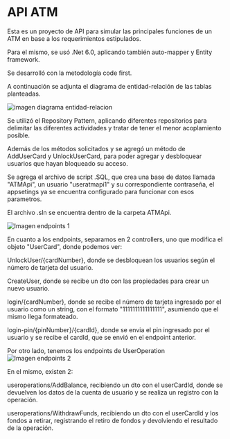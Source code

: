 # API ATM
Esta es un proyecto de API para simular las principales funciones de un ATM en base a los requerimientos estipulados.

Para el mismo, se usó .Net 6.0, aplicando también auto-mapper y Entity framework.

Se desarrolló con la metodología code first.

A continuación se adjunta el diagrama de entidad-relación de las tablas planteadas.

![imagen diagrama entidad-relacion](https://github.com/eeTerrand/ATM-Interface/assets/124373372/eee74e27-b6f4-4e06-9115-9a5957518581)

Se utilizó el Repository Pattern, aplicando diferentes repositorios para delimitar las diferentes actividades y tratar de tener el menor acoplamiento posible.

Además de los métodos solicitados y se agregó un método de AddUserCard y UnlockUserCard, para poder agregar y desbloquear usuarios que hayan bloqueado su acceso.

Se agrega el archivo de script .SQL, que crea una base de datos llamada "ATMApi", un usuario "useratmapi1" y su correspondiente contraseña, el appsetings ya se encuentra configurado para funcionar con esos parametros.

El archivo .sln se encuentra dentro de la carpeta ATMApi.

![Imagen endpoints 1](https://github.com/eeTerrand/API-ATM/assets/124373372/ef59f27e-bdeb-4ce4-b579-a8e6b9e00b56)

En cuanto a los endpoints, separamos en 2 controllers, uno que modifica el objeto "UserCard", donde podemos ver:

UnlockUser/{cardNumber}, donde se desbloquean los usuarios según el número de tarjeta del usuario.

CreateUser, donde se recibe un dto con las propiedades para crear un nuevo usuario.

login/{cardNumber}, donde se recibe el número de tarjeta ingresado por el usuario como un string, con el formato "1111111111111111", asumiendo que el mismo llega formateado.

login-pin/{pinNumber}/{cardId}, donde se envia el pin ingresado por el usuario y se recibe el cardId, que se envió en el endpoint anterior.

Por otro lado, tenemos los endpoints de UserOperation
![Imagen endpoints 2](https://github.com/eeTerrand/API-ATM/assets/124373372/d430f8c3-59d7-4676-8ccf-02c6c6a06445)

En el mismo, existen 2:

useroperations/AddBalance, recibiendo un dto con el userCardId, donde se devuelven los datos de la cuenta de usuario y se realiza un registro con la operación.

useroperations/WithdrawFunds, recibiendo un dto con el userCardId y los fondos a retirar, registrando el retiro de fondos y devolviendo el resultado de la operación.
